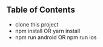 ## Table of Contents
- clone this project
- npm install OR yarn install
- npm run android OR npm run ios
